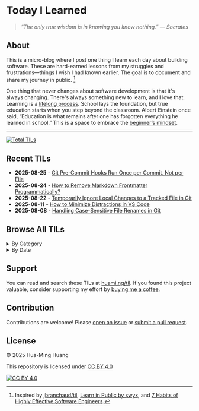 # Today I Learned

> _“The only true wisdom is in knowing you know nothing.” — Socrates_

## About

This is a micro-blog where I post one thing I learn each day about building software. These are hard-earned lessons from my struggles and frustrations—things I wish I had known earlier. The goal is to document and share my journey in public. [^1]

One thing that never changes about software development is that it's always changing. There's always something new to learn, and I love that. Learning is a [lifelong process](https://hbr.org/2017/02/lifelong-learning-is-good-for-your-health-your-wallet-and-your-social-life). School lays the foundation, but true education starts when you step beyond the classroom. Albert Einstein once said, “Education is what remains after one has forgotten everything he learned in school.” This is a space to embrace the [beginner’s mindset](https://en.wikipedia.org/wiki/Shoshin).

---

<!-- index starts -->
[![Total TILs](https://img.shields.io/badge/Total%20TILs-12-blue?style=for-the-badge)](posts/)

## Recent TILs

* **2025-08-25** - [Git Pre-Commit Hooks Run Once per Commit, Not per File](https://huami.ng/2025/08/25/git-pre-commit-hooks-run-once-per-commit-not-per-file)
* **2025-08-24** - [How to Remove Markdown Frontmatter Programmatically?](https://huami.ng/2025/08/24/how-to-remove-markdown-frontmatter-programmatically)
* **2025-08-22** - [Temporarily Ignore Local Changes to a Tracked File in Git](https://huami.ng/2025/08/22/temporarily-ignore-local-changes-to-a-tracked-file-in-git)
* **2025-08-11** - [How to Minimize Distractions in VS Code](https://huami.ng/2025/08/11/how-to-minimize-distractions-in-vs-code)
* **2025-08-08** - [Handling Case-Sensitive File Renames in Git](https://huami.ng/2025/08/08/handling-case-sensitive-file-renames-in-git)

## Browse All TILs

<details>
<summary>By Category</summary>

<details>
<summary>cli (1)</summary>

* [VS Code CLI and URL Schemes](https://huami.ng/2025/07/20/vs-code-cli-and-url-schemes)

</details>

<details>
<summary>git (7)</summary>

* [Git Pre-Commit Hooks Run Once per Commit, Not per File](https://huami.ng/2025/08/25/git-pre-commit-hooks-run-once-per-commit-not-per-file)
* [Temporarily Ignore Local Changes to a Tracked File in Git](https://huami.ng/2025/08/22/temporarily-ignore-local-changes-to-a-tracked-file-in-git)
* [Handling Case-Sensitive File Renames in Git](https://huami.ng/2025/08/08/handling-case-sensitive-file-renames-in-git)
* [Git Reset](https://huami.ng/2025/07/24/git-reset)
* [Git Commit Messages from a File](https://huami.ng/2025/07/20/git-commit-messages-from-a-file)
* [How to Write Good Git Commit Messages](https://huami.ng/2025/07/19/how-to-write-good-git-commit-messages)
* [Git Tags](https://huami.ng/2025/01/23/git-tags)

</details>

<details>
<summary>github (1)</summary>

* [GitHub URL Schemes for Viewing, Editing, and Commit History](https://huami.ng/2025/07/16/github-url-schemes-for-viewing-editing-and-commit-history)

</details>

<details>
<summary>markdown (1)</summary>

* [How to Remove Markdown Frontmatter Programmatically?](https://huami.ng/2025/08/24/how-to-remove-markdown-frontmatter-programmatically)

</details>

<details>
<summary>url-schemes (3)</summary>

* [VS Code CLI and URL Schemes](https://huami.ng/2025/07/20/vs-code-cli-and-url-schemes)
* [YouTube URL Schemes](https://huami.ng/2025/07/17/youtube-url-schemes)
* [GitHub URL Schemes for Viewing, Editing, and Commit History](https://huami.ng/2025/07/16/github-url-schemes-for-viewing-editing-and-commit-history)

</details>

<details>
<summary>vs-code (2)</summary>

* [How to Minimize Distractions in VS Code](https://huami.ng/2025/08/11/how-to-minimize-distractions-in-vs-code)
* [VS Code CLI and URL Schemes](https://huami.ng/2025/07/20/vs-code-cli-and-url-schemes)

</details>

</details>

<details>
<summary>By Date</summary>

<details>
<summary>2025</summary>

<details>
<summary>August (5)</summary>

* [Git Pre-Commit Hooks Run Once per Commit, Not per File](https://huami.ng/2025/08/25/git-pre-commit-hooks-run-once-per-commit-not-per-file)
* [How to Remove Markdown Frontmatter Programmatically?](https://huami.ng/2025/08/24/how-to-remove-markdown-frontmatter-programmatically)
* [Temporarily Ignore Local Changes to a Tracked File in Git](https://huami.ng/2025/08/22/temporarily-ignore-local-changes-to-a-tracked-file-in-git)
* [How to Minimize Distractions in VS Code](https://huami.ng/2025/08/11/how-to-minimize-distractions-in-vs-code)
* [Handling Case-Sensitive File Renames in Git](https://huami.ng/2025/08/08/handling-case-sensitive-file-renames-in-git)

</details>

<details>
<summary>July (6)</summary>

* [Git Reset](https://huami.ng/2025/07/24/git-reset)
* [Git Commit Messages from a File](https://huami.ng/2025/07/20/git-commit-messages-from-a-file)
* [VS Code CLI and URL Schemes](https://huami.ng/2025/07/20/vs-code-cli-and-url-schemes)
* [How to Write Good Git Commit Messages](https://huami.ng/2025/07/19/how-to-write-good-git-commit-messages)
* [YouTube URL Schemes](https://huami.ng/2025/07/17/youtube-url-schemes)
* [GitHub URL Schemes for Viewing, Editing, and Commit History](https://huami.ng/2025/07/16/github-url-schemes-for-viewing-editing-and-commit-history)

</details>

<details>
<summary>January (1)</summary>

* [Git Tags](https://huami.ng/2025/01/23/git-tags)

</details>

</details>

</details>
<!-- index ends -->

## Support

You can read and search these TILs at [huami.ng/til](https://huami.ng/til). If you found this project valuable, consider supporting my effort by [buying me a coffee](https://buymeacoffee.com/huaming.huang).

## Contribution

Contributions are welcome! Please [open an issue](https://github.com/huaminghuangtw/Today-I-Learned/issues/new) or [submit a pull request](https://github.com/huaminghuangtw/Today-I-Learned/compare).

## License

&copy; 2025 Hua-Ming Huang

This repository is licensed under [CC BY 4.0](https://creativecommons.org/licenses/by/4.0/)

[![CC BY 4.0](https://img.shields.io/badge/License-CC%20BY%204.0-lightgrey.svg)](https://creativecommons.org/licenses/by/4.0/)

[^1]: Inspired by [jbranchaud/til](https://github.com/jbranchaud/til), [Learn in Public by swyx](https://www.swyx.io/learn-in-public), and [7 Habits of Highly Effective Software Engineers](https://makingsmallercircles.com/articles/7-habits-of-highly-effective-software-engineers).
